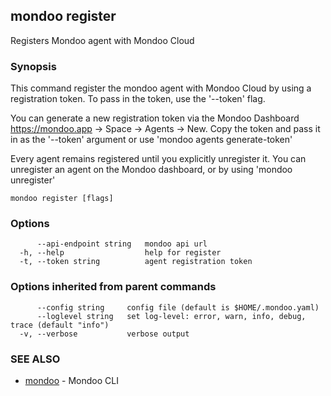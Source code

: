 ## mondoo register

Registers Mondoo agent with Mondoo Cloud

### Synopsis


This command register the mondoo agent with Mondoo Cloud by using a registration
token. To pass in the token, use the '--token' flag.

You can generate a new registration token via the Mondoo Dashboard
https://mondoo.app -> Space -> Agents -> New. Copy the token and pass it in 
as the '--token' argument or use 'mondoo agents generate-token'

Every agent remains registered until you explicitly unregister it. You can
unregister an agent on the Mondoo dashboard, or by using 'mondoo unregister'
	

```
mondoo register [flags]
```

### Options

```
      --api-endpoint string   mondoo api url
  -h, --help                  help for register
  -t, --token string          agent registration token
```

### Options inherited from parent commands

```
      --config string     config file (default is $HOME/.mondoo.yaml)
      --loglevel string   set log-level: error, warn, info, debug, trace (default "info")
  -v, --verbose           verbose output
```

### SEE ALSO

* [mondoo](README.md)	 - Mondoo CLI

